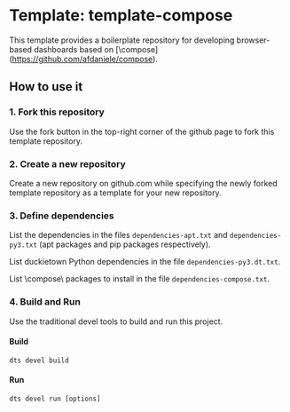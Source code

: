 # Template: template-compose

This template provides a boilerplate repository for developing browser-based dashboards based on 
[\compose\](https://github.com/afdaniele/compose).


## How to use it

### 1. Fork this repository

Use the fork button in the top-right corner of the github page to fork this template repository.


### 2. Create a new repository

Create a new repository on github.com while
specifying the newly forked template repository as
a template for your new repository.


### 3. Define dependencies

List the dependencies in the files `dependencies-apt.txt` and
`dependencies-py3.txt` (apt packages and pip packages respectively).

List duckietown Python dependencies in the file `dependencies-py3.dt.txt`.

List \compose\ packages to install in the file `dependencies-compose.txt`.


### 4. Build and Run

Use the traditional devel tools to build and run this project.

#### Build

```shell
dts devel build
```

#### Run

```shell
dts devel run [options]
```
